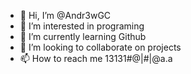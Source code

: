 - 👋 Hi, I’m @Andr3wGC
- 👀 I’m interested in programing
- 🌱 I’m currently learning Github
- 💞️ I’m looking to collaborate on projects
- 📫 How to reach me 13131#@|#|@a.a

<!---
Andr3wGC/Andr3wGC is a ✨ special ✨ repository because its `README.md` (this file) appears on your GitHub profile.
You can click the Preview link to take a look at your changes.
--->
